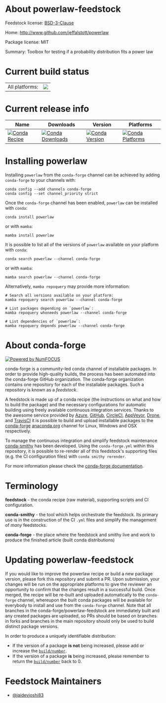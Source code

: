 About powerlaw-feedstock
========================

Feedstock license: [BSD-3-Clause](https://github.com/conda-forge/powerlaw-feedstock/blob/main/LICENSE.txt)

Home: http://www.github.com/jeffalstott/powerlaw

Package license: MIT

Summary: Toolbox for testing if a probability distribution fits a power law

Current build status
====================


<table><tr><td>All platforms:</td>
    <td>
      <a href="https://dev.azure.com/conda-forge/feedstock-builds/_build/latest?definitionId=9566&branchName=main">
        <img src="https://dev.azure.com/conda-forge/feedstock-builds/_apis/build/status/powerlaw-feedstock?branchName=main">
      </a>
    </td>
  </tr>
</table>

Current release info
====================

| Name | Downloads | Version | Platforms |
| --- | --- | --- | --- |
| [![Conda Recipe](https://img.shields.io/badge/recipe-powerlaw-green.svg)](https://anaconda.org/conda-forge/powerlaw) | [![Conda Downloads](https://img.shields.io/conda/dn/conda-forge/powerlaw.svg)](https://anaconda.org/conda-forge/powerlaw) | [![Conda Version](https://img.shields.io/conda/vn/conda-forge/powerlaw.svg)](https://anaconda.org/conda-forge/powerlaw) | [![Conda Platforms](https://img.shields.io/conda/pn/conda-forge/powerlaw.svg)](https://anaconda.org/conda-forge/powerlaw) |

Installing powerlaw
===================

Installing `powerlaw` from the `conda-forge` channel can be achieved by adding `conda-forge` to your channels with:

```
conda config --add channels conda-forge
conda config --set channel_priority strict
```

Once the `conda-forge` channel has been enabled, `powerlaw` can be installed with `conda`:

```
conda install powerlaw
```

or with `mamba`:

```
mamba install powerlaw
```

It is possible to list all of the versions of `powerlaw` available on your platform with `conda`:

```
conda search powerlaw --channel conda-forge
```

or with `mamba`:

```
mamba search powerlaw --channel conda-forge
```

Alternatively, `mamba repoquery` may provide more information:

```
# Search all versions available on your platform:
mamba repoquery search powerlaw --channel conda-forge

# List packages depending on `powerlaw`:
mamba repoquery whoneeds powerlaw --channel conda-forge

# List dependencies of `powerlaw`:
mamba repoquery depends powerlaw --channel conda-forge
```


About conda-forge
=================

[![Powered by
NumFOCUS](https://img.shields.io/badge/powered%20by-NumFOCUS-orange.svg?style=flat&colorA=E1523D&colorB=007D8A)](https://numfocus.org)

conda-forge is a community-led conda channel of installable packages.
In order to provide high-quality builds, the process has been automated into the
conda-forge GitHub organization. The conda-forge organization contains one repository
for each of the installable packages. Such a repository is known as a *feedstock*.

A feedstock is made up of a conda recipe (the instructions on what and how to build
the package) and the necessary configurations for automatic building using freely
available continuous integration services. Thanks to the awesome service provided by
[Azure](https://azure.microsoft.com/en-us/services/devops/), [GitHub](https://github.com/),
[CircleCI](https://circleci.com/), [AppVeyor](https://www.appveyor.com/),
[Drone](https://cloud.drone.io/welcome), and [TravisCI](https://travis-ci.com/)
it is possible to build and upload installable packages to the
[conda-forge](https://anaconda.org/conda-forge) [anaconda.org](https://anaconda.org/)
channel for Linux, Windows and OSX respectively.

To manage the continuous integration and simplify feedstock maintenance
[conda-smithy](https://github.com/conda-forge/conda-smithy) has been developed.
Using the ``conda-forge.yml`` within this repository, it is possible to re-render all of
this feedstock's supporting files (e.g. the CI configuration files) with ``conda smithy rerender``.

For more information please check the [conda-forge documentation](https://conda-forge.org/docs/).

Terminology
===========

**feedstock** - the conda recipe (raw material), supporting scripts and CI configuration.

**conda-smithy** - the tool which helps orchestrate the feedstock.
                   Its primary use is in the construction of the CI ``.yml`` files
                   and simplify the management of *many* feedstocks.

**conda-forge** - the place where the feedstock and smithy live and work to
                  produce the finished article (built conda distributions)


Updating powerlaw-feedstock
===========================

If you would like to improve the powerlaw recipe or build a new
package version, please fork this repository and submit a PR. Upon submission,
your changes will be run on the appropriate platforms to give the reviewer an
opportunity to confirm that the changes result in a successful build. Once
merged, the recipe will be re-built and uploaded automatically to the
`conda-forge` channel, whereupon the built conda packages will be available for
everybody to install and use from the `conda-forge` channel.
Note that all branches in the conda-forge/powerlaw-feedstock are
immediately built and any created packages are uploaded, so PRs should be based
on branches in forks and branches in the main repository should only be used to
build distinct package versions.

In order to produce a uniquely identifiable distribution:
 * If the version of a package **is not** being increased, please add or increase
   the [``build/number``](https://docs.conda.io/projects/conda-build/en/latest/resources/define-metadata.html#build-number-and-string).
 * If the version of a package **is** being increased, please remember to return
   the [``build/number``](https://docs.conda.io/projects/conda-build/en/latest/resources/define-metadata.html#build-number-and-string)
   back to 0.

Feedstock Maintainers
=====================

* [@jaidevjoshi83](https://github.com/jaidevjoshi83/)

